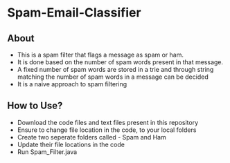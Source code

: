 # Spam-Email-Classifier

## About
- This is a spam filter that flags a message as spam or ham. 
- It is done based on the number of spam words present in that message.
- A fixed number of spam words are stored in a trie and through string matching the number of spam words in a message can be decided
- It is a naive approach to spam filtering

## How to Use?
- Download the code files and text files present in this repository
- Ensure to change file location in the code, to your local folders
- Create two seperate folders called - Spam and Ham
- Update their file locations in the code
- Run Spam_Filter.java



